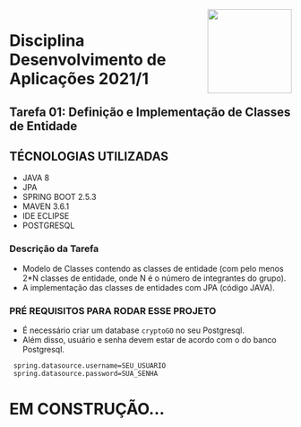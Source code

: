 <img width="150" height="150" align="right" src="https://upload.wikimedia.org/wikipedia/pt/4/47/UFF_bras%C3%A3o.png">



# Disciplina Desenvolvimento de Aplicações 2021/1

## Tarefa 01: Definição e Implementação de Classes de Entidade

## TÉCNOLOGIAS UTILIZADAS

- JAVA 8
- JPA
- SPRING BOOT 2.5.3
- MAVEN 3.6.1
- IDE ECLIPSE
- POSTGRESQL

### Descrição da Tarefa

<p align="justify">

- Modelo de Classes contendo as classes de entidade (com pelo menos 2*N classes de entidade, onde N é o número de integrantes do grupo).
- A implementação das classes de entidades com JPA (código JAVA).
  
</p>

### PRÉ REQUISITOS PARA RODAR ESSE PROJETO

- É necessário criar um database `cryptoGO` no seu Postgresql.
- Além disso, usuário e senha devem estar de acordo com o do banco Postgresql.
 ```properties
  spring.datasource.username=SEU_USUARIO
  spring.datasource.password=SUA_SENHA
 ```

# EM CONSTRUÇÃO...
